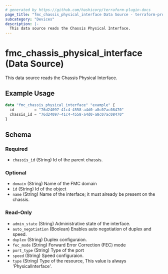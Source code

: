 ```yaml
---
# generated by https://github.com/hashicorp/terraform-plugin-docs
page_title: "fmc_chassis_physical_interface Data Source - terraform-provider-fmc"
subcategory: "Devices"
description: |-
  This data source reads the Chassis Physical Interface.
---
```


# fmc_chassis_physical_interface (Data Source)

This data source reads the Chassis Physical Interface.

## Example Usage

```terraform
data "fmc_chassis_physical_interface" "example" {
  id         = "76d24097-41c4-4558-a4d0-a8c07ac08470"
  chassis_id = "76d24097-41c4-4558-a4d0-a8c07ac08470"
}
```

<!-- schema generated by tfplugindocs -->
## Schema

### Required

- `chassis_id` (String) Id of the parent chassis.

### Optional

- `domain` (String) Name of the FMC domain
- `id` (String) Id of the object
- `name` (String) Name of the interface; it must already be present on the chassis.

### Read-Only

- `admin_state` (String) Administrative state of the interface.
- `auto_negotiation` (Boolean) Enables auto negotiation of duplex and speed.
- `duplex` (String) Duplex configuraion.
- `fec_mode` (String) Forward Error Correction (FEC) mode
- `port_type` (String) Type of the port
- `speed` (String) Speed configuraion.
- `type` (String) Type of the resource, This value is always 'PhysicalInterface'.
